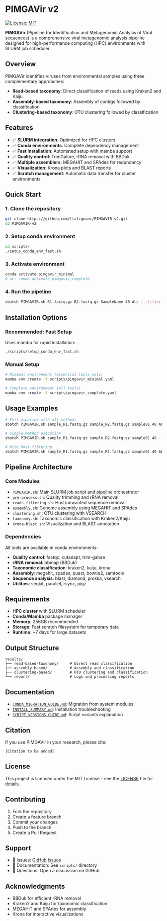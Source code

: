 # PIMGAVir v2

[![License: MIT](https://img.shields.io/badge/License-MIT-yellow.svg)](https://opensource.org/licenses/MIT)

**PIMGAVir** (Pipeline for Identification and Metagenomic Analysis of Viral sequences) is a comprehensive viral metagenomic analysis pipeline designed for high-performance computing (HPC) environments with SLURM job scheduler.

## Overview

PIMGAVir identifies viruses from environmental samples using three complementary approaches:

- **Read-based taxonomy**: Direct classification of reads using Kraken2 and Kaiju
- **Assembly-based taxonomy**: Assembly of contigs followed by classification
- **Clustering-based taxonomy**: OTU clustering followed by classification

## Features

- ✅ **SLURM integration**: Optimized for HPC clusters
- ✅ **Conda environments**: Complete dependency management
- ✅ **Fast installation**: Automated setup with mamba support
- ✅ **Quality control**: TrimGalore, rRNA removal with BBDuk
- ✅ **Multiple assemblers**: MEGAHIT and SPAdes for redundancy
- ✅ **Visualization**: Krona plots and BLAST reports
- ✅ **Scratch management**: Automatic data transfer for cluster environments

## Quick Start

### 1. Clone the repository
```bash
git clone https://github.com/ltalignani/PIMGAVIR-v2.git
cd PIMGAVIR-v2
```

### 2. Setup conda environment
```bash
cd scripts/
./setup_conda_env_fast.sh
```

### 3. Activate environment
```bash
conda activate pimgavir_minimal
# or: conda activate pimgavir_complete
```

### 4. Run the pipeline
```bash
sbatch PIMGAVIR.sh R1.fastq.gz R2.fastq.gz SampleName 40 ALL [--filter]
```

## Installation Options

### Recommended: Fast Setup
Uses mamba for rapid installation:
```bash
./scripts/setup_conda_env_fast.sh
```

### Manual Setup
```bash
# Minimal environment (essential tools only)
mamba env create -f scripts/pimgavir_minimal.yaml

# Complete environment (all tools)
mamba env create -f scripts/pimgavir_complete.yaml
```

## Usage Examples

```bash
# Full pipeline with all methods
sbatch PIMGAVIR.sh sample_R1.fastq.gz sample_R2.fastq.gz sample01 40 ALL

# Single method execution
sbatch PIMGAVIR.sh sample_R1.fastq.gz sample_R2.fastq.gz sample01 40 --read_based

# With host filtering
sbatch PIMGAVIR.sh sample_R1.fastq.gz sample_R2.fastq.gz sample01 40 ALL --filter
```

## Pipeline Architecture

### Core Modules
- `PIMGAVIR.sh`: Main SLURM job script and pipeline orchestrator
- `pre-process.sh`: Quality trimming and rRNA removal
- `reads-filtering.sh`: Host/unwanted sequence removal
- `assembly.sh`: Genome assembly using MEGAHIT and SPAdes
- `clustering.sh`: OTU clustering with VSEARCH
- `taxonomy.sh`: Taxonomic classification with Kraken2/Kaiju
- `krona-blast.sh`: Visualization and BLAST annotation

### Dependencies
All tools are available in conda environments:
- **Quality control**: fastqc, cutadapt, trim-galore
- **rRNA removal**: bbmap (BBDuk)
- **Taxonomic classification**: kraken2, kaiju, krona
- **Assembly**: megahit, spades, quast, bowtie2, samtools
- **Sequence analysis**: blast, diamond, prokka, vsearch
- **Utilities**: seqkit, parallel, rsync, pigz

## Requirements

- **HPC cluster** with SLURM scheduler
- **Conda/Mamba** package manager
- **Memory**: 256GB recommended
- **Storage**: Fast scratch filesystem for temporary data
- **Runtime**: ~7 days for large datasets

## Output Structure

```
results/
├── read-based-taxonomy/     # Direct read classification
├── assembly-based/          # Assembly and classification
├── clustering-based/        # OTU clustering and classification
└── report/                  # Logs and processing reports
```

## Documentation

- [`CONDA_MIGRATION_GUIDE.md`](scripts/CONDA_MIGRATION_GUIDE.md): Migration from system modules
- [`INSTALL_SUMMARY.md`](scripts/INSTALL_SUMMARY.md): Installation troubleshooting
- [`SCRIPT_VERSIONS_GUIDE.md`](scripts/SCRIPT_VERSIONS_GUIDE.md): Script variants explanation

## Citation

If you use PIMGAVir in your research, please cite:

```
[Citation to be added]
```

## License

This project is licensed under the MIT License - see the [LICENSE](LICENSE) file for details.

## Contributing

1. Fork the repository
2. Create a feature branch
3. Commit your changes
4. Push to the branch
5. Create a Pull Request

## Support

- 📧 Issues: [GitHub Issues](https://github.com/ltalignani/PIMGAVIR-v2/issues)
- 📖 Documentation: See `scripts/` directory
- 💬 Questions: Open a discussion on GitHub

## Acknowledgments

- BBDuk for efficient rRNA removal
- Kraken2 and Kaiju for taxonomic classification
- MEGAHIT and SPAdes for assembly
- Krona for interactive visualizations